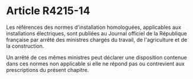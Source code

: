 # Article R4215-14

Les références des normes d'installation homologuées, applicables aux installations électriques, sont publiées au Journal officiel de la République française par arrêté des ministres chargés du travail, de l'agriculture et de la construction. 
  
   
Un arrêté de ces mêmes ministres peut déclarer une disposition contenue dans ces normes non applicable si elle ne répond pas ou contrevient aux prescriptions du présent chapitre.